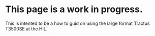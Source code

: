 # This page is a work in progress.


This is intented to be a how to guid on using the large format Tractus T3500SE at the HIL.
